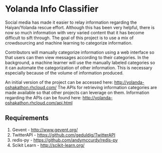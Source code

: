 Yolanda Info Classifier
=======================
Social media has made it easier to relay information regarding the Haiyan/Yolanda rescue effort. Although this has been very helpful, there is now so much information with very varied content that it has become difficult to sift through. The goal of this project is to use a mix of crowdsourcing and machine learning to categorize information.

Contributors will manually categorize information using a web interface so that users can then view messages according to their categories. In the background, a machine learner will use the manually labeled categories so it can automate the categorization of other information. This is necessary especially because of the volume of information produced.

An initial version of the project can be accessed here: http://yolanda-oshakathon.rhcloud.com/
The APIs for retrieving information categories are made available so that other projects can leverage on them. Information regarding the APIs can be found here: http://yolanda-oshakathon.rhcloud.com/api.html

Requirements
------------
1. Gevent - http://www.gevent.org/
2. TwitterAPI - https://github.com/geduldig/TwitterAPI
3. redis-py - https://github.com/andymccurdy/redis-py
4. Scikit Learn - http://scikit-learn.org/

